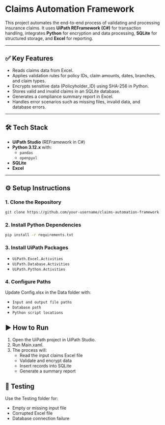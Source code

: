 # Claims Automation Framework

This project automates the end-to-end process of validating and processing insurance claims. It uses **UiPath REFramework (C#)** for transaction handling, integrates **Python** for encryption and data processing, **SQLite** for structured storage, and **Excel** for reporting.

---

## ✅ Key Features
- Reads claims data from Excel.
- Applies validation rules for policy IDs, claim amounts, dates, branches, and claim types.
- Encrypts sensitive data (Policyholder_ID) using SHA-256 in Python.
- Stores valid and invalid claims in an SQLite database.
- Generates a compliance summary report in Excel.
- Handles error scenarios such as missing files, invalid data, and database errors.

---

## 🛠 Tech Stack
- **UiPath Studio** (REFramework in C#)
- **Python 3.12.x** with:
  - `pandas`
  - `openpyxl`
- **SQLite**
- **Excel**

---

## ⚙️ Setup Instructions

### 1. Clone the Repository
```bash
git clone https://github.com/your-username/claims-automation-framework.git
```

### 2. Install Python Dependencies
```bash
pip install -r requirements.txt
````

### 3. Install UiPath Packages
- `UiPath.Excel.Activities`
- `UiPath.Database.Activities`
- `UiPath.Python.Activities`

### 4. Configure Paths
Update Config.xlsx in the Data folder with:
 - `Input and output file paths`
 - `Database path`
 - `Python script locations`


## ▶️ How to Run
1. Open the UiPath project in UiPath Studio.
2. Run Main.xaml.
3. The process will:
    - Read the input claims Excel file
    - Validate and encrypt data
    - Insert records into SQLite
    - Generate a summary report

## 🧪 Testing
Use the Testing folder for:
 - Empty or missing input file
 - Corrupted Excel file
 - Database connection failure
